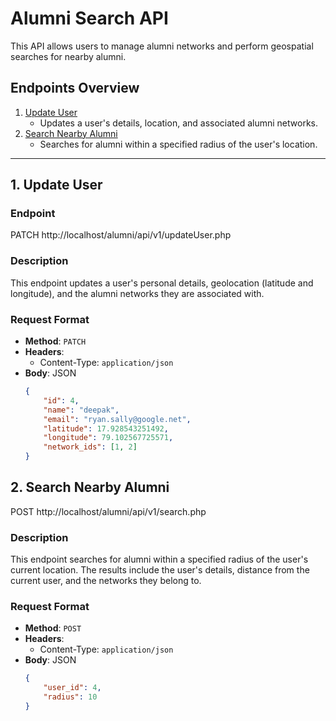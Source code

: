 # Alumni Search API

This API allows users to manage alumni networks and perform geospatial searches for nearby alumni.

## Endpoints Overview

1. [Update User](#1-update-user)
   - Updates a user's details, location, and associated alumni networks.
2. [Search Nearby Alumni](#2-search-nearby-alumni)
   - Searches for alumni within a specified radius of the user's location.

---

## 1. Update User

### Endpoint
PATCH http://localhost/alumni/api/v1/updateUser.php

### Description
This endpoint updates a user's personal details, geolocation (latitude and longitude), and the alumni networks they are associated with.

### Request Format
- **Method**: `PATCH`
- **Headers**: 
  - Content-Type: `application/json`
- **Body**: JSON
  ```json
  {
      "id": 4,
      "name": "deepak",
      "email": "ryan.sally@google.net",
      "latitude": 17.928543251492,
      "longitude": 79.102567725571,
      "network_ids": [1, 2]
  }
  ```

## 2. Search Nearby Alumni
  POST http://localhost/alumni/api/v1/search.php

### Description
This endpoint searches for alumni within a specified radius of the user's current location. The results include the user's details, distance from the current user, and the networks they belong to.

### Request Format
- **Method**: `POST`
- **Headers**: 
  - Content-Type: `application/json`
- **Body**: JSON
  ```json
  {
      "user_id": 4,
      "radius": 10
  }
  ```


  

